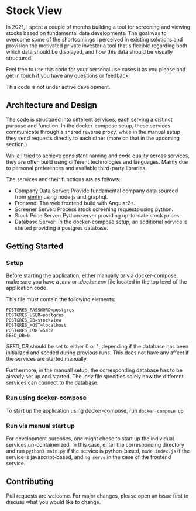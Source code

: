 # Stock View

In 2021, I spent a couple of months building a tool for 
screening and viewing stocks based on fundamental data developments.
The goal was to overcome some of the shortcomings I perceived in existing
solutions and provision the motivated private investor a tool that's 
flexible regarding both which data should be displayed, and how this
data should be visually structured.


Feel free to use this code for your personal use cases it as you please 
and get in touch if you have any questions or feedback.

This code is not under active development.


## Architecture and Design

The code is structured into different services, each serving a distinct
purpose and function. 
In the docker-compose setup, these services communicate through a shared
reverse proxy, while in the manual setup they send requests directly to
each other (more on that in the upcoming section.)

While I tried to achieve consistent naming and code quality across services,
they are often build using different technologies and languages. Mainly due 
to personal preferences and available third-party libraries.

The services and their functions are as follows:
* Company Data Server: Provide fundamental company data sourced from
[simfin](https://simfin.com/) using node.js and graphql.
* Frontend: The web frontend build with Angular2+.
* Screener Server: Process stock screening requests using python.
* Stock Price Server: Python server providing up-to-date stock prices.
* Database Server: In the docker-compose setup, an additional service is 
started providing a postgres database.







## Getting Started

### Setup

Before starting the application, either manually or via docker-compose, make
sure you have a _.env_ or _.docker.env_ file located in the top level of the application code.

This file must contain the following elements:
```
POSTGRES_PASSWORD=postgres
POSTGRES_USER=postgres
POSTGRES_DB=stockview
POSTGRES_HOST=localhost
POSTGRES_PORT=5432
SEED_DB=0
```

*SEED_DB* should be set to either 0 or 1, depending if the database has been initialized and
seeded during previous runs. This does not have any affect if the 
services are started manually.

Furthermore, in the manuall setup, the corresponding database has to be already set up
and started. The _.env_ file specifies solely how the different services can connect to the database.


### Run using docker-compose

To start up the application using docker-compose, run
`docker-compose up`

### Run via manual start up

For development purposes, one might chose to start up the
individual services un-containerized.
In this case, enter the corresponding directory and run
`python3 main.py` if the service is python-based, `node index.js` if the service is javascript-based, and `ng serve` in the case of the frontend service.

## Contributing

Pull requests are welcome. For major changes, please open an issue first to discuss what you would like to change.
